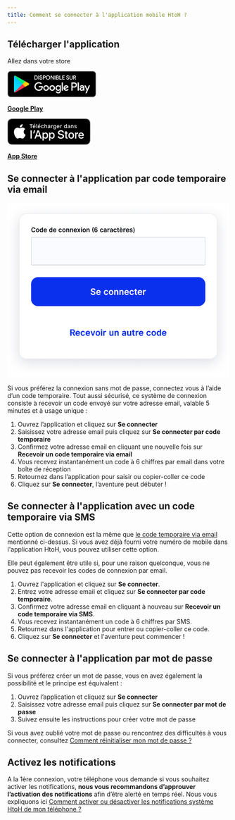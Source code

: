 ```yaml
---
title: Comment se connecter à l'application mobile HtoH ?
---
```


## Télécharger l'application

Allez dans votre store

![](./images/play-store.png)

**[Google Play](https://play.google.com/store/apps/details?id=app.htoh)**

![](./images/app-store.png)

**[App Store](https://apps.apple.com/us/app/htoh/id1584656427)**

## Se connecter à l'application par code temporaire via email

![](./images/sign-in.png)

Si vous préférez la connexion sans mot de passe, connectez vous à l’aide d’un code temporaire. Tout aussi sécurisé, ce système de connexion consiste à recevoir un code envoyé sur votre adresse email, valable 5 minutes et à usage unique :

1. Ouvrez l’application et cliquez sur **Se connecter**
2. Saisissez votre adresse email puis cliquez sur **Se connecter par code temporaire**
3. Confirmez votre adresse email en cliquant une nouvelle fois sur **Recevoir un code temporaire via email**
4. Vous recevez instantanément un code à 6 chiffres par email dans votre boîte de réception
5. Retournez dans l’application pour saisir ou copier-coller ce code
6. Cliquez sur **Se connecter**, l’aventure peut débuter !

## Se connecter à l'application avec un code temporaire via SMS

Cette option de connexion est la même que [le code temporaire via email](#se-connecter-à-lapplication-par-code-temporaire-via-email) mentionné ci-dessus.
Si vous avez déjà fourni votre numéro de mobile dans l'application HtoH, vous pouvez utiliser cette option.

Elle peut également être utile si, pour une raison quelconque, vous ne pouvez pas recevoir les codes de connexion par email.

1. Ouvrez l'application et cliquez sur **Se connecter**.
2. Entrez votre adresse email et cliquez sur  **Se connecter par code temporaire**.
3. Confirmez votre adresse email en cliquant à nouveau sur **Recevoir un code temporaire via SMS**.
4. Vous recevez instantanément un code à 6 chiffres par SMS.
5. Retournez dans l'application pour entrer ou copier-coller ce code.
6. Cliquez sur **Se connecter** et l'aventure peut commencer !

## Se connecter à l'application par mot de passe

Si vous préférez créer un mot de passe, vous en avez également la possibilité et le principe est équivalent :

1. Ouvrez l’application et cliquez sur **Se connecter**
2. Saisissez votre adresse email puis cliquez sur **Se connecter par mot de passe**
3. Suivez ensuite les instructions pour créer votre mot de passe

Si vous avez oublié votre mot de passe ou rencontrez des difficultés à vous connecter, consultez [Comment réinitialiser mon mot de passe ?](/fr/support-and-assistance/reset-password)

## Activez les notifications

A la 1ère connexion, votre téléphone vous demande si vous souhaitez activer les notifications, **nous vous recommandons d’approuver l’activation des notifications** afin d’être alerté en temps réel. Nous vous expliquons ici [Comment activer ou désactiver les notifications système HtoH de mon téléphone ?](/fr/trips-management/system-notifications)